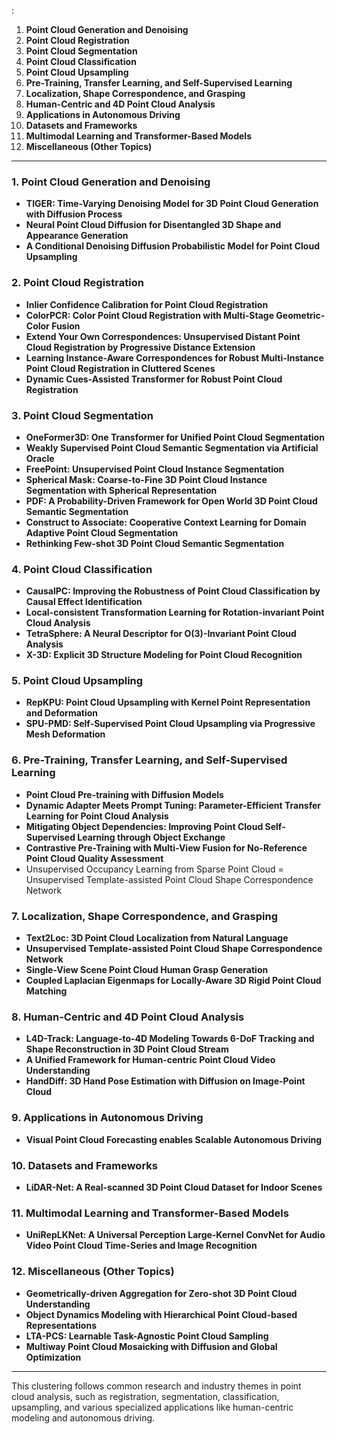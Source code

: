 :

1. **Point Cloud Generation and Denoising**
2. **Point Cloud Registration**
3. **Point Cloud Segmentation**
4. **Point Cloud Classification**
5. **Point Cloud Upsampling**
6. **Pre-Training, Transfer Learning, and Self-Supervised Learning**
7. **Localization, Shape Correspondence, and Grasping**
8. **Human-Centric and 4D Point Cloud Analysis**
9. **Applications in Autonomous Driving**
10. **Datasets and Frameworks**
11. **Multimodal Learning and Transformer-Based Models**
12. **Miscellaneous (Other Topics)**

---

### 1. **Point Cloud Generation and Denoising**
- **TIGER: Time-Varying Denoising Model for 3D Point Cloud Generation with Diffusion Process**
- **Neural Point Cloud Diffusion for Disentangled 3D Shape and Appearance Generation**
- **A Conditional Denoising Diffusion Probabilistic Model for Point Cloud Upsampling**

### 2. **Point Cloud Registration**
- **Inlier Confidence Calibration for Point Cloud Registration**
- **ColorPCR: Color Point Cloud Registration with Multi-Stage Geometric-Color Fusion**
- **Extend Your Own Correspondences: Unsupervised Distant Point Cloud Registration by Progressive Distance Extension**
- **Learning Instance-Aware Correspondences for Robust Multi-Instance Point Cloud Registration in Cluttered Scenes**
- **Dynamic Cues-Assisted Transformer for Robust Point Cloud Registration**

### 3. **Point Cloud Segmentation**
- **OneFormer3D: One Transformer for Unified Point Cloud Segmentation**
- **Weakly Supervised Point Cloud Semantic Segmentation via Artificial Oracle**
- **FreePoint: Unsupervised Point Cloud Instance Segmentation**
- **Spherical Mask: Coarse-to-Fine 3D Point Cloud Instance Segmentation with Spherical Representation**
- **PDF: A Probability-Driven Framework for Open World 3D Point Cloud Semantic Segmentation**
- **Construct to Associate: Cooperative Context Learning for Domain Adaptive Point Cloud Segmentation**
- **Rethinking Few-shot 3D Point Cloud Semantic Segmentation**

### 4. **Point Cloud Classification**
- **CausalPC: Improving the Robustness of Point Cloud Classification by Causal Effect Identification**
- **Local-consistent Transformation Learning for Rotation-invariant Point Cloud Analysis**
- **TetraSphere: A Neural Descriptor for O(3)-Invariant Point Cloud Analysis**
- **X-3D: Explicit 3D Structure Modeling for Point Cloud Recognition**

### 5. **Point Cloud Upsampling**
- **RepKPU: Point Cloud Upsampling with Kernel Point Representation and Deformation**
- **SPU-PMD: Self-Supervised Point Cloud Upsampling via Progressive Mesh Deformation**

### 6. **Pre-Training, Transfer Learning, and Self-Supervised Learning**
- **Point Cloud Pre-training with Diffusion Models**
- **Dynamic Adapter Meets Prompt Tuning: Parameter-Efficient Transfer Learning for Point Cloud Analysis**
- **Mitigating Object Dependencies: Improving Point Cloud Self-Supervised Learning through Object Exchange**
- **Contrastive Pre-Training with Multi-View Fusion for No-Reference Point Cloud Quality Assessment**
- Unsupervised Occupancy Learning from Sparse Point Cloud
= Unsupervised Template-assisted Point Cloud Shape Correspondence Network


### 7. **Localization, Shape Correspondence, and Grasping**
- **Text2Loc: 3D Point Cloud Localization from Natural Language**
- **Unsupervised Template-assisted Point Cloud Shape Correspondence Network**
- **Single-View Scene Point Cloud Human Grasp Generation**
- **Coupled Laplacian Eigenmaps for Locally-Aware 3D Rigid Point Cloud Matching**

### 8. **Human-Centric and 4D Point Cloud Analysis**
- **L4D-Track: Language-to-4D Modeling Towards 6-DoF Tracking and Shape Reconstruction in 3D Point Cloud Stream**
- **A Unified Framework for Human-centric Point Cloud Video Understanding**
- **HandDiff: 3D Hand Pose Estimation with Diffusion on Image-Point Cloud**

### 9. **Applications in Autonomous Driving**
- **Visual Point Cloud Forecasting enables Scalable Autonomous Driving**

### 10. **Datasets and Frameworks**
- **LiDAR-Net: A Real-scanned 3D Point Cloud Dataset for Indoor Scenes**

### 11. **Multimodal Learning and Transformer-Based Models**
- **UniRepLKNet: A Universal Perception Large-Kernel ConvNet for Audio Video Point Cloud Time-Series and Image Recognition**

### 12. **Miscellaneous (Other Topics)**
- **Geometrically-driven Aggregation for Zero-shot 3D Point Cloud Understanding**
- **Object Dynamics Modeling with Hierarchical Point Cloud-based Representations**
- **LTA-PCS: Learnable Task-Agnostic Point Cloud Sampling**
- **Multiway Point Cloud Mosaicking with Diffusion and Global Optimization**

---

This clustering follows common research and industry themes in point cloud analysis, such as registration, segmentation, classification, upsampling, and various specialized applications like human-centric modeling and autonomous driving.
